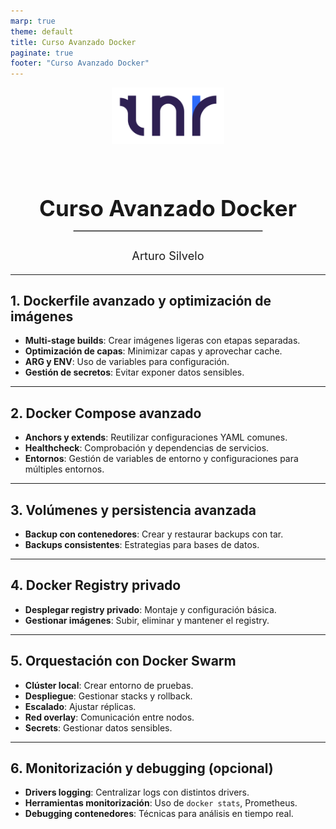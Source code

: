 ```yaml
---
marp: true
theme: default
title: Curso Avanzado Docker
paginate: true
footer: "Curso Avanzado Docker"
---
```


<!-- _paginate: skip -->

<div style="text-align:center;">
  <img src="img/TNR_01.png" alt="Logo Empresa" width="180" style="margin-bottom: 30px;" />
  <h1 style="font-size:2.5em; margin-bottom: 0.2em;"> Curso Avanzado Docker</h1>
  <hr style="width:60%; margin: 1em auto; border:1px solid #ccc;" />
  <p style="font-size:1.3em; margin-top: 1.5em;">Arturo Silvelo</p>
</div>

---

## 1. Dockerfile avanzado y optimización de imágenes

- **Multi-stage builds**: Crear imágenes ligeras con etapas separadas.
- **Optimización de capas**: Minimizar capas y aprovechar cache.
- **ARG y ENV**: Uso de variables para configuración.
- **Gestión de secretos**: Evitar exponer datos sensibles.

---

## 2. Docker Compose avanzado

- **Anchors y extends**: Reutilizar configuraciones YAML comunes.
- **Healthcheck**: Comprobación y dependencias de servicios.
- **Entornos**: Gestión de variables de entorno y configuraciones para múltiples entornos.

---

## 3. Volúmenes y persistencia avanzada

- **Backup con contenedores**: Crear y restaurar backups con tar.
- **Backups consistentes**: Estrategias para bases de datos.

---

## 4. Docker Registry privado

- **Desplegar registry privado**: Montaje y configuración básica.
- **Gestionar imágenes**: Subir, eliminar y mantener el registry.

---

## 5. Orquestación con Docker Swarm

- **Clúster local**: Crear entorno de pruebas.
- **Despliegue**: Gestionar stacks y rollback.
- **Escalado**: Ajustar réplicas.
- **Red overlay**: Comunicación entre nodos.
- **Secrets**: Gestionar datos sensibles.

---

## 6. Monitorización y debugging (opcional)

- **Drivers logging**: Centralizar logs con distintos drivers.
- **Herramientas monitorización**: Uso de `docker stats`, Prometheus.
- **Debugging contenedores**: Técnicas para análisis en tiempo real.
